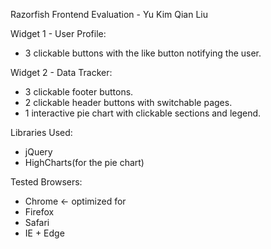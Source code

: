 Razorfish Frontend Evaluation - Yu Kim Qian Liu

Widget 1 - User Profile:
- 3 clickable buttons with the like button notifying the user.

Widget 2 - Data Tracker:
- 3 clickable footer buttons.
- 2 clickable header buttons with switchable pages.
- 1 interactive pie chart with clickable sections and legend.

Libraries Used:
- jQuery
- HighCharts(for the pie chart)

Tested Browsers:
- Chrome <- optimized for
- Firefox
- Safari
- IE + Edge
